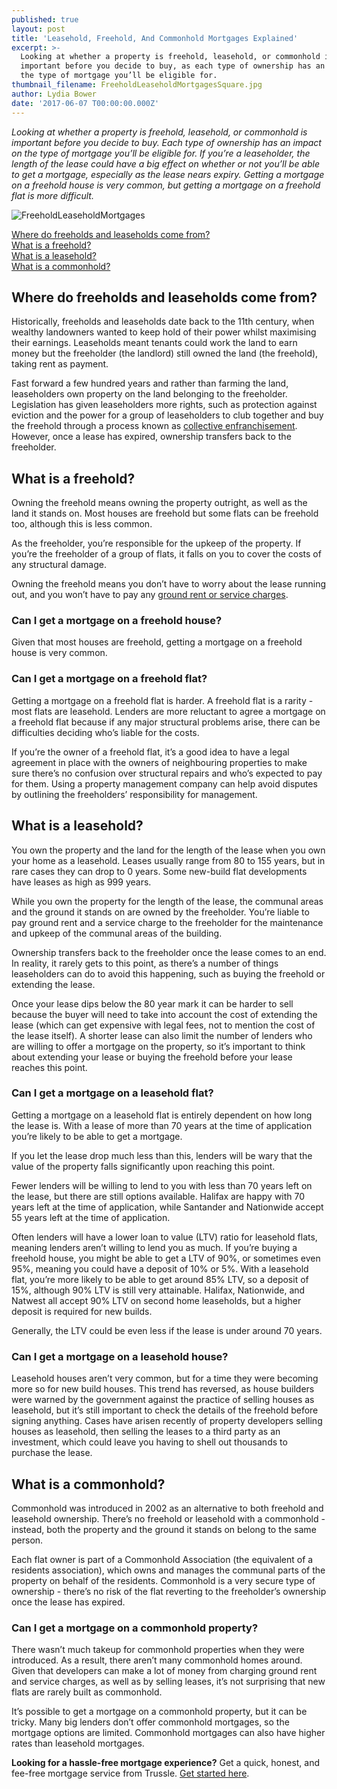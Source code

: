 ```yaml
---
published: true
layout: post
title: 'Leasehold, Freehold, And Commonhold Mortgages Explained'
excerpt: >-
  Looking at whether a property is freehold, leasehold, or commonhold is
  important before you decide to buy, as each type of ownership has an impact on
  the type of mortgage you’ll be eligible for.  
thumbnail_filename: FreeholdLeaseholdMortgagesSquare.jpg
author: Lydia Bower
date: '2017-06-07 T00:00:00.000Z'
---
```

_Looking at whether a property is freehold, leasehold, or commonhold is important before you decide to buy. Each type of ownership has an impact on the type of mortgage you’ll be eligible for. If you’re a leaseholder, the length of the lease could have a big effect on whether or not you’ll be able to get a mortgage, especially as the lease nears expiry. Getting a mortgage on a freehold house is very common, but getting a mortgage on a freehold flat is more difficult._

![FreeholdLeaseholdMortgages]({{site.baseurl}}/images/post_images/FreeholdLeaseholdMortgages.jpg)

[Where do freeholds and leaseholds come from?](#where-do-freeholds-and-leaseholds-come-from)  
[What is a freehold?](#what-is-a-freehold)  
[What is a leasehold?](#what-is-a-leasehold)  
[What is a commonhold?](#what-is-a-commonhold)


## Where do freeholds and leaseholds come from?
Historically, freeholds and leaseholds date back to the 11th century, when wealthy landowners wanted to keep hold of their power whilst maximising their earnings. Leaseholds meant tenants could work the land to earn money but the freeholder (the landlord) still owned the land (the freehold), taking rent as payment. 
 
Fast forward a few hundred years and rather than farming the land, leaseholders own property on the land belonging to the freeholder. Legislation has given leaseholders more rights, such as protection against eviction and the power for a group of leaseholders to club together and buy the freehold through a process known as [collective enfranchisement](http://www.lease-advice.org/advice-guide/collective-enfranchisement-getting-started/). However, once a lease has expired, ownership transfers back to the freeholder. 

 
## What is a freehold?
Owning the freehold means owning the property outright, as well as the land it stands on. Most houses are freehold but some flats can be freehold too, although this is less common. 
 
As the freeholder, you’re responsible for the upkeep of the property. If you’re the freeholder of a group of flats, it falls on you to cover the costs of any structural damage. 
 
Owning the freehold means you don’t have to worry about the lease running out, and you won’t have to pay any [ground rent or service charges](https://www.gov.uk/leasehold-property/service-charges-and-other-expenses). 

### Can I get a mortgage on a freehold house?
Given that most houses are freehold, getting a mortgage on a freehold house is very common.

### Can I get a mortgage on a freehold flat?
Getting a mortgage on a freehold flat is harder. A freehold flat is a rarity - most flats are leasehold. Lenders are more reluctant to agree a mortgage on a freehold flat because if any major structural problems arise, there can be difficulties deciding who’s liable for the costs.
 
If you’re the owner of a freehold flat, it’s a good idea to have a legal agreement in place with the owners of neighbouring properties to make sure there’s no confusion over structural repairs and who’s expected to pay for them. Using a property management company can help avoid disputes by outlining the freeholders’ responsibility for management.  

## What is a leasehold?
 
You own the property and the land for the length of the lease when you own your home as a leasehold. Leases usually range from 80 to 155 years, but in rare cases they can drop to 0 years. Some new-build flat developments have leases as high as 999 years. 
 
While you own the property for the length of the lease, the communal areas and the ground it stands on are owned by the freeholder. You’re liable to pay ground rent and a service charge to the freeholder for the maintenance and upkeep of the communal areas of the building. 
 
Ownership transfers back to the freeholder once the lease comes to an end. In reality, it rarely gets to this point, as there’s a number of things leaseholders can do to avoid this happening, such as buying the freehold or extending the lease.  
 
Once your lease dips below the 80 year mark it can be harder to sell because the buyer will need to take into account the cost of extending the lease (which can get expensive with legal fees, not to mention the cost of the lease itself). A shorter lease can also limit the number of lenders who are willing to offer a mortgage on the property, so it’s important to think about extending your lease or buying the freehold before your lease reaches this point.

 
### Can I get a mortgage on a leasehold flat?
Getting a mortgage on a leasehold flat is entirely dependent on how long the lease is. With a lease of more than 70 years at the time of application you’re likely to be able to get a mortgage. 

If you let the lease drop much less than this, lenders will be wary that the value of the property falls significantly upon reaching this point. 
 
Fewer lenders will be willing to lend to you with less than 70 years left on the lease, but there are still options available. Halifax are happy with 70 years left at the time of application, while Santander and Nationwide accept 55 years left at the time of application.
 
Often lenders will have a lower loan to value (LTV) ratio for leasehold flats, meaning lenders aren’t willing to lend you as much. If you’re buying a freehold house, you might be able to get a LTV of 90%, or sometimes even 95%, meaning you could have a deposit of 10% or 5%. With a leasehold flat, you’re more likely to be able to get around 85% LTV, so a deposit of 15%, although 90% LTV is still very attainable. Halifax, Nationwide, and Natwest all accept 90% LTV on second home leaseholds, but a higher deposit is required for new builds. 
 
Generally, the LTV could be even less if the lease is under around 70 years. 

 
### Can I get a mortgage on a leasehold house?
Leasehold houses aren’t very common, but for a time they were becoming more so for new build houses. This trend has reversed, as house builders were warned by the government against the practice of selling houses as leasehold, but it’s still important to check the details of the freehold before signing anything. Cases have arisen recently of property developers selling houses as leasehold, then selling the leases to a third party as an investment, which could leave you having to shell out thousands to purchase the lease. 

## What is a commonhold?
Commonhold was introduced in 2002 as an alternative to both freehold and leasehold ownership. There’s no freehold or leasehold with a commonhold - instead, both the property and the ground it stands on belong to the same person.  

Each flat owner is part of a Commonhold Association (the equivalent of a residents association), which owns and manages the communal parts of the property on behalf of the residents. Commonhold is a very secure type of ownership - there’s no risk of the flat reverting to the freeholder’s ownership once the lease has expired. 

### Can I get a mortgage on a commonhold property?
 
There wasn’t much takeup for commonhold properties when they were introduced. As a result, there aren’t many commonhold homes around. Given that developers can make a lot of money from charging ground rent and service charges, as well as by selling leases, it’s not surprising that new flats are rarely built as commonhold. 

It’s possible to get a mortgage on a commonhold property, but it can be tricky. Many big lenders don’t offer commonhold mortgages, so the mortgage options are limited. Commonhold mortgages can also have higher rates than leasehold mortgages.   
 
**Looking for a hassle-free mortgage experience?**
Get a quick, honest, and fee-free mortgage service from Trussle. [Get started here](https://trussle.com/?utm_source=blog&utm_medium=get-started-cta&utm_campaign=170601).